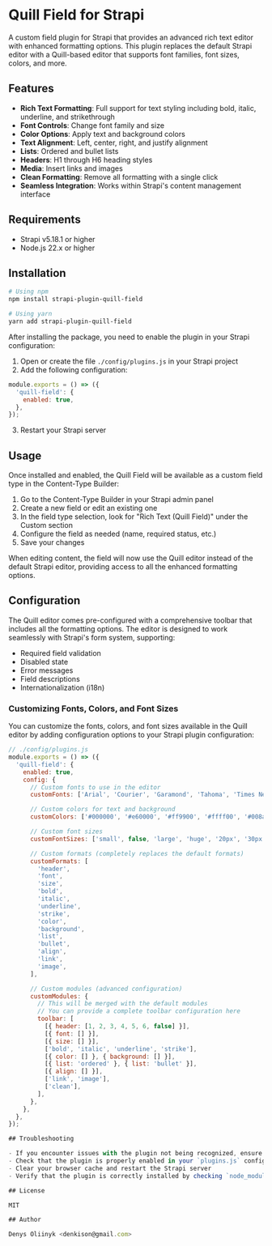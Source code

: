 # Quill Field for Strapi

A custom field plugin for Strapi that provides an advanced rich text editor with enhanced formatting options. This plugin replaces the default Strapi editor with a Quill-based editor that supports font families, font sizes, colors, and more.

## Features

- **Rich Text Formatting**: Full support for text styling including bold, italic, underline, and strikethrough
- **Font Controls**: Change font family and size
- **Color Options**: Apply text and background colors
- **Text Alignment**: Left, center, right, and justify alignment
- **Lists**: Ordered and bullet lists
- **Headers**: H1 through H6 heading styles
- **Media**: Insert links and images
- **Clean Formatting**: Remove all formatting with a single click
- **Seamless Integration**: Works within Strapi's content management interface

## Requirements

- Strapi v5.18.1 or higher
- Node.js 22.x or higher

## Installation

```bash
# Using npm
npm install strapi-plugin-quill-field

# Using yarn
yarn add strapi-plugin-quill-field
```

After installing the package, you need to enable the plugin in your Strapi configuration:

1. Open or create the file `./config/plugins.js` in your Strapi project
2. Add the following configuration:

```js
module.exports = () => ({
  'quill-field': {
    enabled: true,
  },
});
```

3. Restart your Strapi server

## Usage

Once installed and enabled, the Quill Field will be available as a custom field type in the Content-Type Builder:

1. Go to the Content-Type Builder in your Strapi admin panel
2. Create a new field or edit an existing one
3. In the field type selection, look for "Rich Text (Quill Field)" under the Custom section
4. Configure the field as needed (name, required status, etc.)
5. Save your changes

When editing content, the field will now use the Quill editor instead of the default Strapi editor, providing access to all the enhanced formatting options.

## Configuration

The Quill editor comes pre-configured with a comprehensive toolbar that includes all the formatting options. The editor is designed to work seamlessly with Strapi's form system, supporting:

- Required field validation
- Disabled state
- Error messages
- Field descriptions
- Internationalization (i18n)

### Customizing Fonts, Colors, and Font Sizes

You can customize the fonts, colors, and font sizes available in the Quill editor by adding configuration options to your Strapi plugin configuration:

```js
// ./config/plugins.js
module.exports = () => ({
  'quill-field': {
    enabled: true,
    config: {
      // Custom fonts to use in the editor
      customFonts: ['Arial', 'Courier', 'Garamond', 'Tahoma', 'Times New Roman', 'Verdana'],

      // Custom colors for text and background
      customColors: ['#000000', '#e60000', '#ff9900', '#ffff00', '#008a00', '#0066cc', '#9933ff', '#ffffff', '#facccc', '#ffebcc'],

      // Custom font sizes
      customFontSizes: ['small', false, 'large', 'huge', '20px', '30px'],

      // Custom formats (completely replaces the default formats)
      customFormats: [
        'header',
        'font',
        'size',
        'bold',
        'italic',
        'underline',
        'strike',
        'color',
        'background',
        'list',
        'bullet',
        'align',
        'link',
        'image',
      ],

      // Custom modules (advanced configuration)
      customModules: {
        // This will be merged with the default modules
        // You can provide a complete toolbar configuration here
        toolbar: [
          [{ header: [1, 2, 3, 4, 5, 6, false] }],
          [{ font: [] }],
          [{ size: [] }],
          ['bold', 'italic', 'underline', 'strike'],
          [{ color: [] }, { background: [] }],
          [{ list: 'ordered' }, { list: 'bullet' }],
          [{ align: [] }],
          ['link', 'image'],
          ['clean'],
        ],
      },
    },
  },
});

## Troubleshooting

- If you encounter issues with the plugin not being recognized, ensure your Strapi version is compatible (v5.18.1 or higher)
- Check that the plugin is properly enabled in your `plugins.js` configuration
- Clear your browser cache and restart the Strapi server
- Verify that the plugin is correctly installed by checking `node_modules/strapi-plugin-quill-field`

## License

MIT

## Author

Denys Oliinyk <denkison@gmail.com>
